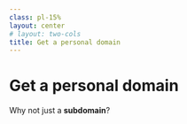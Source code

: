 ```yaml
---
class: pl-15%
layout: center
# layout: two-cols
title: Get a personal domain
---
```


<h1>Get a personal <strong class="color:accent">domain</strong></h1>

<Transform scale="0.9">

<Citation
  citeHref="https://indiewebify.me/"
  citeText="IndieWebify.Me">
<template v-slot:quote>

<p slot="quote">
A personal domain name is an inexpensive, internationally <strong class="color:accent">universal identifier</strong> which gives you more control over your space than other IDs (e.g. email address or phone number.)
</p>
</template>
</Citation>

Why not just a <strong class="color:accent">subdomain</strong>?

<Citation
  citeHref="https://indieweb.org/personal-domain"
  citeText="personal-domain on indieweb.org">
<template v-slot:quote>

<p slot="quote">
A subdomain (like <code>example.wordpress.com</code> or <code>example.github.io</code>) <strong class="color:accent">is not something you own</strong>, rather you are at the mercy of the corporation that owns the actual domain name, who thus has ownership and control of all subdomains as well.
</p>
</template>
</Citation>

</Transform>

<!--
A personal domain is a domain name that you personally own, control, and use to represent yourself on the internet. Getting a personal domain is the first step towards getting on the indieweb, and is therefore a requirement for [IndieMark](https://indieweb.org/IndieMark) Level 0.

> Instead of logging in to websites as "you on Twitter" or "you on Facebook", you should be able to log in as just "you". We should not be relying on Twitter or Facebook to provide our authenticated identities, we should be able to use our own domain names to log in to sites everywhere.

https://indieweb.org/Why_web_sign-in

https://indieweb.org/How_to_set_up_web_sign-in_on_your_own_domain

https://jamesg.blog/2024/02/19/personal-website-ideas/

## A note on WHOIS and domain privacy

Only use domain privacy if you fully trust the provider of the service -- disputes about domain name administration or transfers may get tricky if you are not listed as the legal owner of the domain.

## 💡 Tip

You should be able to set up all record types (A, CNAME, MX, TXT) for as many subdomains as you'd like/need.

## ❓ FAQ

What if I have to restructure my site and my content end up at different URLs?

What if I need to migrate my content from one domain to another? Or if I have to restructure my site and my content end up at different URLs?

Use HTTP 301 (Moved Permanently) redirects or rewrites. For example, on [Cloudflare Pages](https://developers.cloudflare.com/pages/platform/limits/#redirects) you can write a `_redirects` file or define [transform rules](https://developers.cloudflare.com/rules/transform/).

## 📌 Ideas

It could be interesting if schools taught domain names in web class. Such a class would cover:

- What is a domain name?
- What are the main parts of a domain name?
- Why were they invented?
- What is a URL? What are the parts of a URL?
- What is www? Is it always necessary to add www. to a domain.
- Why might one need a domain name?

-->
